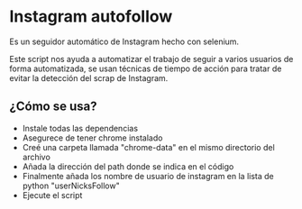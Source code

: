 # Instagram autofollow
Es un seguidor automático de Instagram hecho con selenium.

Este script nos ayuda a automatizar el trabajo de seguir a varios usuarios de forma automatizada, se usan técnicas de tiempo de acción para tratar de evitar la detección del scrap de Instagram.

## ¿Cómo se usa?
- Instale todas las dependencias
- Asegurece de tener chrome instalado
- Creé una carpeta llamada "chrome-data" en el mismo directorio del archivo
- Añada la dirección del path donde se indica en el código
- Finalmente añada los nombre de usuario de instagram en la lista de python "userNicksFollow"
- Ejecute el script
